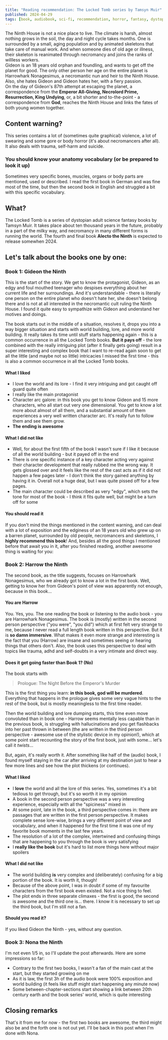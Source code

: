 ```yaml
---
title: "Reading recommendation: The Locked Tomb series by Tamsyn Muir"
published: 2024-04-29
tags: [book, audiobook, sci-fi, recommendation, horror, fantasy, dystopian, gideon, harrow, ninth]
---
```

The Ninth House is not a nice place to live. The climate is harsh, almost nothing grows in the soil, the day and night cycle takes months. One is surrounded by a small, aging population and by animated skeletons that take care of manual work. And when someone dies of old age or illness, their skeleton is reanimated through necromancy and joins the ranks of willless workers.   
Gideon is an 18 years old orphan and foundling, and wants to get off the planet for good. The only other person her age on the entire planet is Harrowhark Nonagesimus, a necromantic nun and heir to the Ninth House. Also, she hates Gideon and Gideon hates her, with a fiery passion.  
On the day of Gideon's 87th attempt at escaping the planet, a correspondence from the __Emperor All-Giving, Necrolord Prime, Resurrection, King Undying__, or, a bit shorter and to-the-point - a correspondence from __God__, reaches the Ninth House and links the fates of both young women together.

## Content warning?
This series contains a lot of (sometimes quite graphical) violence, a lot of swearing and some gore or body horror (it's about necromancers after all). It also deals with trauma, self-harm and suicide.

### You should know your anatomy vocabulary (or be prepared to look it up)
Sometimes very specific bones, muscles, organs or body parts are mentioned, used or described. I read the first book in German and was fine most of the time, but then the second book in English and struggled a bit with this specific vocabulary.

## What?
The Locked Tomb is a series of dystopian adult science fantasy books by Tamsyn Muir. It takes place about ten thousand years in the future, probably in a part of the milky way, and necromancy in many different forms is running the world. The fourth and final book __Alecto the Ninth__ is expected to release somewhen 2024.

## Let's talk about the books one by one:

### Book 1: Gideon the Ninth
This is the start of the story. We get to know the protagonist, Gideon, as an edgy and foul mouthed teenager who despises everything about her current life and her surroundings. And it's understandable - there is literally one person on the entire planet who doesn't hate her, she doesn't belong there and is not at all interested in the necromantic cult ruling the Ninth House. I found it quite easy to sympathize with Gideon and understand her motives and doings.

The book starts out in the middle of a situation, resolves it, drops you into a way bigger situation and starts with world building, lore, and more world building. It really takes its time until stuff starts happening again - this is a common occurrence in all the Locked Tomb books. __But it pays off__ - the lore combined with the really intriguing plot (after it finally gets going) result in a super interesting and complex book that I want to re-read again soon to get all the little (and maybe not so little) intricacies I missed the first time - this is also a common occurrence in all the Locked Tomb books.

#### What I liked
* I love the world and its lore - I find it very intriguing and got caught off guard quite often
* I really like the main protagonist
* Character arc galore: in this book you get to know Gideon and 15 more characters, who all start out very one dimensional. You get to know a lot more about almost of all them, and a substantial amount of them experiences a very well written character arc. It's really fun to follow them and see them grow.
* __The ending is awesome__

#### What I did not like
* Well, for about the first fifth of the book I wasn't sure if I like it because of all the world building - but it payed off in the end
* There is one specific instance of a key character acting very against their character development that really rubbed me the wrong way. It gets glossed over and it feels like the rest of the cast acts as if it did not happen a few pages later - I don't think the story gained anything by having it in. Overall not a huge deal, but I was quite pissed off for a few pages.
* The main character could be described as very "edgy", which sets the tone for most of the book - I think it fits quite well, but might be a turn off for some

#### You should read it
If you don't mind the things mentioned in the content warning, and can deal with a lot of exposition and the edginess of an 18 years old who grew up on a barren planet, surrounded by old people, necromancers and skeletons, I __highly recommend this book__! And, besides all the good things I mentioned before that await you in it, after you finished reading, another awesome thing is waiting for you:

### Book 2: Harrow the Ninth
The second book, as the title suggests, focuses on Harrowhark Nonagesimus, who we already got to know a lot in the first book. Well, getting to know her from Gideon's point of view was apparently not enough, because in this book...

#### You are Harrow
You. Yes, you. The one reading the book or listening to the audio book - you are Harrowhark Nonagesimus. The book is (mostly) written in the second person perspective ("you were", "you did") which at first felt very strange to me, because I never read a full length book written in this perspective. But it is __so damn immersive__. What makes it even more strange and interesting is the fact that you (Harrow) are insane and sometimes seeing or hearing things that others don't. Also, the book uses this perspective to deal with topics like trauma, adhd and self-doubts in a very intimate and direct way.

#### Does it get going faster than Book 1? (No)
The book starts with

<blockquote>Prologue: The Night Before the Emperor's Murder</blockquote>

This is the first thing you learn: __in this book, god will be murdered__. Everything that happens in the prologue gives some very vague hints to the rest of the book, but is mostly meaningless to the first time reader.

Then the world building and lore dumping starts, this time even move convoluted than in book one - Harrow seems mentally less capable than in the previous book, is struggling with hallucinations and you get flashbacks into her past thrown in between (the are written in the third person perspective - awesome use of the stylistic device in my opinion!), which at some point start recounting the story of the first book, just with some... let's call it _twists_...

But, again, it's really worth it. After something like half of the (audio) book, I found myself staying in the car after arriving at my destination just to hear a few more lines and see how the plot thickens (or continues).

#### What I liked
* I __love__ the world and all the lore of this series. Yes, sometimes it's a bit tedious to get through, but it's so worth it in my opinion
* A book in the second person perspective was a very interesting experience, especially with all the "spiciness" mixed in
* At some point, late in the book, a third perspective comes in: there are passages that are written in the first person perspective. It makes complete sense lore-wise, brings a very different point of view and vocabulary, and when it happened for the first time it was one of my favorite book moments in the last few years.
* The resolution of a lot of the complex, intertwined and confusing things that are happening to you through the book is very satisfying
* I __really like the book__ but it's hard to list more things here without major spoilers

#### What I did not like
* The world building __is__ very complex and (deliberately) confusing for a big portion of the book. It is worth it, though!
* Because of the above point, I was in doubt if some of my favourite characters from the first book even existed. Not a nice thing to feel.
* The plot ends in three separate climaxes - the first is good, the second is awesome and the third one is... there. I know it is necessary to set up the third book, but I'm still not a fan.

#### Should you read it?
If you liked Gideon the Ninth - yes, without any question.

### Book 3: Nona the Ninth
I'm not even 1/5 in, so I'll update the post afterwards. Here are some impressions so far:
* Contrary to the first two books, I wasn't a fan of the main cast at the start, but they started growing on me
* As it is law, the first 3h of the audio book were 100% exposition and world building (it feels like stuff might start happening any minute now)
* Some between-chapter-sections start showing a link between 20th century earth and the book series' world, which is quite interesting

## Closing remarks
That's it from me for now - the first two books are awesome, the third might also be and the forth one is not out yet. I'll be back in this post when I'm done with Nona.

